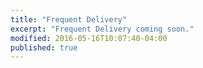 ```yaml
---
title: "Frequent Delivery"
excerpt: "Frequent Delivery coming soon."
modified: 2016-05-16T10:07:40-04:00
published: true
---
```


